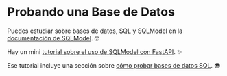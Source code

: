 # Probando una Base de Datos

Puedes estudiar sobre bases de datos, SQL y SQLModel en la <a href="https://sqlmodel.tiangolo.com/" class="external-link" target="_blank">documentación de SQLModel</a>. 🤓

Hay un mini <a href="https://sqlmodel.tiangolo.com/tutorial/fastapi/" class="external-link" target="_blank">tutorial sobre el uso de SQLModel con FastAPI</a>. ✨

Ese tutorial incluye una sección sobre <a href="https://sqlmodel.tiangolo.com/tutorial/fastapi/tests/" class="external-link" target="_blank">cómo probar bases de datos SQL</a>. 😎
